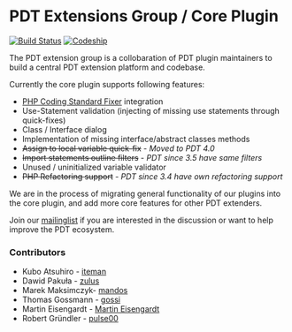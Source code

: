 PDT Extensions Group / Core Plugin
==================================

[![Build Status](https://travis-ci.org/pdt-eg/Core-Plugin.svg?branch=master)](https://travis-ci.org/pdt-eg/Core-Plugin)
[![Codeship](https://codeship.com/projects/156160/status?branch=master)](https://codeship.com/projects/156160)


The PDT extension group is a collobaration of PDT plugin maintainers to build a central PDT extension platform and codebase.

Currently the core plugin supports following features:

- [PHP Coding Standard Fixer](http://cs.sensiolabs.org/) integration
- Use-Statement validation (injecting of missing use statements through quick-fixes)
- Class / Interface dialog
- Implementation of missing interface/abstract classes methods
- ~~Assign to local variable quick-fix~~ - _Moved to PDT 4.0_
- ~~Import statements outline filters~~ - _PDT since 3.5 have same filters_
- Unused / uninitialized variable validator
- ~~PHP Refactoring support~~ - _PDT since 3.4 have own refactoring support_


We are in the process of migrating general functionality of our plugins into the core plugin, and add more core features for
other PDT extenders.

Join our [mailinglist](https://groups.google.com/forum/?fromgroups#!forum/pdt-extensions-platform) if you are interested in the discussion or want to help improve the PDT ecosystem.


### Contributors

- Kubo Atsuhiro - [iteman](https://github.com/iteman)
- Dawid Pakuła - [zulus](https://github.com/zulus)
- Marek Maksimczyk- [mandos](https://github.com/Mandos)
- Thomas Gossmann - [gossi](https://github.com/gossi)
- Martin Eisengardt - [Martin Eisengardt](https://github.com/mepeisen)
- Robert Gründler - [pulse00](https://github.com/pulse00)
